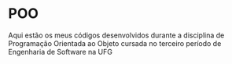 # POO
Aqui estão os meus códigos desenvolvidos durante a disciplina de Programação Orientada ao Objeto cursada no terceiro período de Engenharia de Software na UFG 
